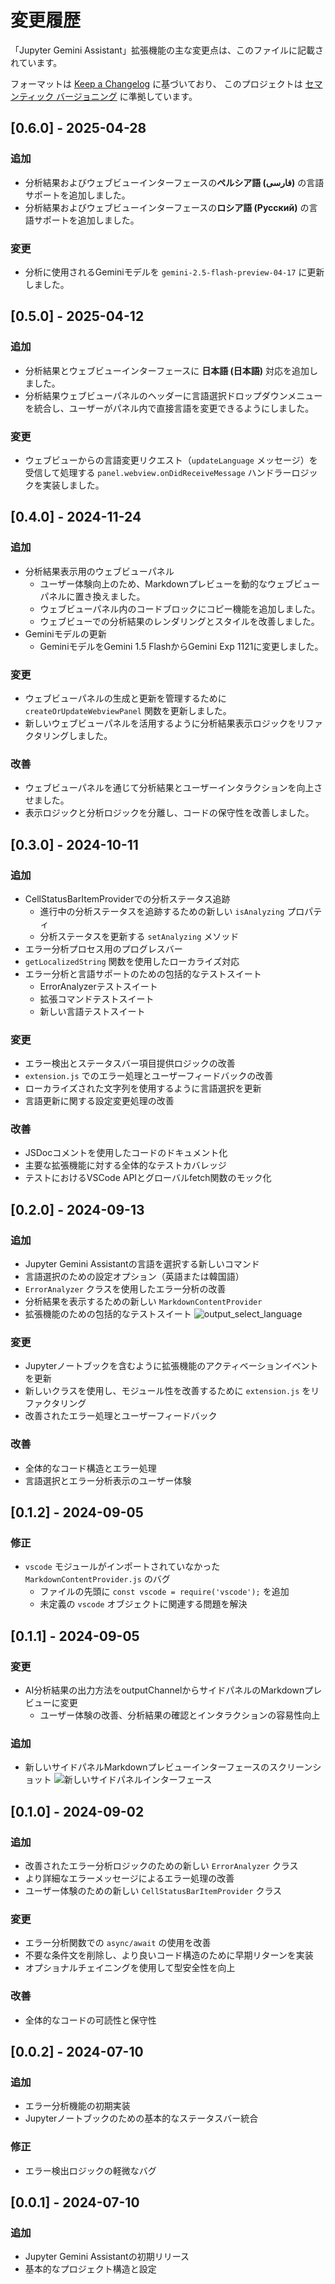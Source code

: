 # 変更履歴

「Jupyter Gemini Assistant」拡張機能の主な変更点は、このファイルに記載されています。

フォーマットは [Keep a Changelog](https://keepachangelog.com/ja/1.0.0/) に基づいており、
このプロジェクトは [セマンティック バージョニング](https://semver.org/lang/ja/) に準拠しています。

## [0.6.0] - 2025-04-28

### 追加

- 分析結果およびウェブビューインターフェースの**ペルシア語 (فارسی)** の言語サポートを追加しました。
- 分析結果およびウェブビューインターフェースの**ロシア語 (Русский)** の言語サポートを追加しました。

### 変更

- 分析に使用されるGeminiモデルを `gemini-2.5-flash-preview-04-17` に更新しました。

## [0.5.0] - 2025-04-12

### 追加

- 分析結果とウェブビューインターフェースに **日本語 (日本語)** 対応を追加しました。
- 分析結果ウェブビューパネルのヘッダーに言語選択ドロップダウンメニューを統合し、ユーザーがパネル内で直接言語を変更できるようにしました。

### 変更

- ウェブビューからの言語変更リクエスト（`updateLanguage` メッセージ）を受信して処理する `panel.webview.onDidReceiveMessage` ハンドラーロジックを実装しました。

## [0.4.0] - 2024-11-24

### 追加

- 分析結果表示用のウェブビューパネル
  - ユーザー体験向上のため、Markdownプレビューを動的なウェブビューパネルに置き換えました。
  - ウェブビューパネル内のコードブロックにコピー機能を追加しました。
  - ウェブビューでの分析結果のレンダリングとスタイルを改善しました。
- Geminiモデルの更新
  - GeminiモデルをGemini 1.5 FlashからGemini Exp 1121に変更しました。

### 変更

- ウェブビューパネルの生成と更新を管理するために `createOrUpdateWebviewPanel` 関数を更新しました。
- 新しいウェブビューパネルを活用するように分析結果表示ロジックをリファクタリングしました。

### 改善

- ウェブビューパネルを通じて分析結果とユーザーインタラクションを向上させました。
- 表示ロジックと分析ロジックを分離し、コードの保守性を改善しました。

## [0.3.0] - 2024-10-11

### 追加

- CellStatusBarItemProviderでの分析ステータス追跡
  - 進行中の分析ステータスを追跡するための新しい `isAnalyzing` プロパティ
  - 分析ステータスを更新する `setAnalyzing` メソッド
- エラー分析プロセス用のプログレスバー
- `getLocalizedString` 関数を使用したローカライズ対応
- エラー分析と言語サポートのための包括的なテストスイート
  - ErrorAnalyzerテストスイート
  - 拡張コマンドテストスイート
  - 新しい言語テストスイート

### 変更

- エラー検出とステータスバー項目提供ロジックの改善
- `extension.js` でのエラー処理とユーザーフィードバックの改善
- ローカライズされた文字列を使用するように言語選択を更新
- 言語更新に関する設定変更処理の改善

### 改善

- JSDocコメントを使用したコードのドキュメント化
- 主要な拡張機能に対する全体的なテストカバレッジ
- テストにおけるVSCode APIとグローバルfetch関数のモック化

## [0.2.0] - 2024-09-13

### 追加

- Jupyter Gemini Assistantの言語を選択する新しいコマンド
- 言語選択のための設定オプション（英語または韓国語）
- `ErrorAnalyzer` クラスを使用したエラー分析の改善
- 分析結果を表示するための新しい `MarkdownContentProvider`
- 拡張機能のための包括的なテストスイート
    ![output_select_language](https://github.com/user-attachments/assets/4383f5ef-3c56-4cc5-aa7f-2a32e04a7ef0)

### 変更

- Jupyterノートブックを含むように拡張機能のアクティベーションイベントを更新
- 新しいクラスを使用し、モジュール性を改善するために `extension.js` をリファクタリング
- 改善されたエラー処理とユーザーフィードバック

### 改善

- 全体的なコード構造とエラー処理
- 言語選択とエラー分析表示のユーザー体験

## [0.1.2] - 2024-09-05

### 修正

- `vscode` モジュールがインポートされていなかった `MarkdownContentProvider.js` のバグ
  - ファイルの先頭に `const vscode = require('vscode');` を追加
  - 未定義の `vscode` オブジェクトに関連する問題を解決

## [0.1.1] - 2024-09-05

### 変更

- AI分析結果の出力方法をoutputChannelからサイドパネルのMarkdownプレビューに変更
  - ユーザー体験の改善、分析結果の確認とインタラクションの容易性向上

### 追加

- 新しいサイドパネルMarkdownプレビューインターフェースのスクリーンショット
    ![新しいサイドパネルインターフェース](https://github.com/user-attachments/assets/5445d853-490c-469f-a060-5f6919d071e4)

## [0.1.0] - 2024-09-02

### 追加

- 改善されたエラー分析ロジックのための新しい `ErrorAnalyzer` クラス
- より詳細なエラーメッセージによるエラー処理の改善
- ユーザー体験のための新しい `CellStatusBarItemProvider` クラス

### 変更

- エラー分析関数での `async/await` の使用を改善
- 不要な条件文を削除し、より良いコード構造のために早期リターンを実装
- オプショナルチェイニングを使用して型安全性を向上

### 改善

- 全体的なコードの可読性と保守性

## [0.0.2] - 2024-07-10

### 追加

- エラー分析機能の初期実装
- Jupyterノートブックのための基本的なステータスバー統合

### 修正

- エラー検出ロジックの軽微なバグ

## [0.0.1] - 2024-07-10

### 追加

- Jupyter Gemini Assistantの初期リリース
- 基本的なプロジェクト構造と設定